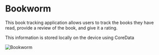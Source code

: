 # Bookworm

This book tracking application allows users to track the books they have read, provide a review of the book, and give it a rating.

This information is stored locally on the device using CoreData

![Bookworm](https://github.com/ArmerDev/Cupcake-Corner/assets/116413320/8e553587-a7e3-4188-8a41-e871a4aeb4f3)
